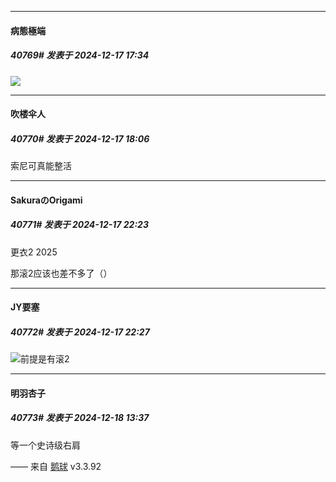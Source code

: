 ﻿
*****

####  病態極端  
##### 40769#       发表于 2024-12-17 17:34

<img src="https://p.sda1.dev/20/ca4efcb517914d7753083e6f1aec61fd/bocchi-acc.jpg" referrerpolicy="no-referrer">


*****

####  吹楼伞人  
##### 40770#       发表于 2024-12-17 18:06

索尼可真能整活


*****

####  SakuraのOrigami  
##### 40771#       发表于 2024-12-17 22:23

更衣2 2025

那滚2应该也差不多了（）


*****

####  JY要塞  
##### 40772#       发表于 2024-12-17 22:27

<img src="https://static.saraba1st.com/image/smiley/face2017/048.png" referrerpolicy="no-referrer">前提是有滚2


*****

####  明羽杏子  
##### 40773#       发表于 2024-12-18 13:37

等一个史诗级右肩

—— 来自 [鹅球](https://www.pgyer.com/GcUxKd4w) v3.3.92

